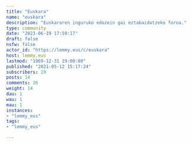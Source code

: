 ```yaml
---
title: "Euskara" 
name: "euskara"
description: "Euskararen inguruko edozein gai eztabaidatzeko foroa."
type: community
date: "2023-06-19 17:59:17"
draft: false
nsfw: false
actor_id: "https://lemmy.eus/c/euskara"
host: lemmy.eus
lastmod: "1969-12-31 19:00:00"
published: "2021-05-12 15:17:24"
subscribers: 19
posts: 14
comments: 26
weight: 14
dau: 1
wau: 1
mau: 1
instances:
- "lemmy_eus"
tags: 
- "lemmy_eus"

---
```

